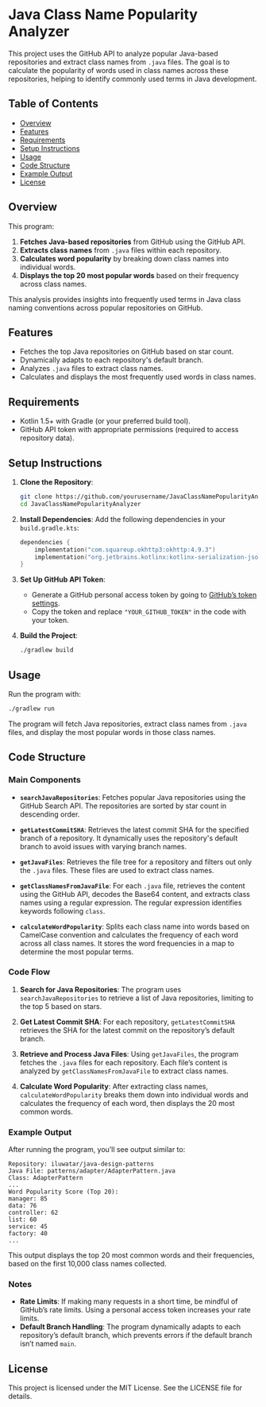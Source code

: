 
# Java Class Name Popularity Analyzer

This project uses the GitHub API to analyze popular Java-based repositories and extract class names from `.java` files. The goal is to calculate the popularity of words used in class names across these repositories, helping to identify commonly used terms in Java development.

## Table of Contents
- [Overview](#overview)
- [Features](#features)
- [Requirements](#requirements)
- [Setup Instructions](#setup-instructions)
- [Usage](#usage)
- [Code Structure](#code-structure)
- [Example Output](#example-output)
- [License](#license)

## Overview
This program:
1. **Fetches Java-based repositories** from GitHub using the GitHub API.
2. **Extracts class names** from `.java` files within each repository.
3. **Calculates word popularity** by breaking down class names into individual words.
4. **Displays the top 20 most popular words** based on their frequency across class names.

This analysis provides insights into frequently used terms in Java class naming conventions across popular repositories on GitHub.

## Features
- Fetches the top Java repositories on GitHub based on star count.
- Dynamically adapts to each repository's default branch.
- Analyzes `.java` files to extract class names.
- Calculates and displays the most frequently used words in class names.

## Requirements
- Kotlin 1.5+ with Gradle (or your preferred build tool).
- GitHub API token with appropriate permissions (required to access repository data).

## Setup Instructions

1. **Clone the Repository**:
   ```bash
   git clone https://github.com/yourusername/JavaClassNamePopularityAnalyzer.git
   cd JavaClassNamePopularityAnalyzer
   ```

2. **Install Dependencies**:
   Add the following dependencies in your `build.gradle.kts`:
   ```kotlin
   dependencies {
       implementation("com.squareup.okhttp3:okhttp:4.9.3")
       implementation("org.jetbrains.kotlinx:kotlinx-serialization-json:1.3.3")
   }
   ```

3. **Set Up GitHub API Token**:
    - Generate a GitHub personal access token by going to [GitHub’s token settings](https://github.com/settings/tokens).
    - Copy the token and replace `"YOUR_GITHUB_TOKEN"` in the code with your token.

4. **Build the Project**:
   ```bash
   ./gradlew build
   ```

## Usage
Run the program with:
```bash
./gradlew run
```

The program will fetch Java repositories, extract class names from `.java` files, and display the most popular words in those class names.

## Code Structure

### Main Components

- **`searchJavaRepositories`**: Fetches popular Java repositories using the GitHub Search API. The repositories are sorted by star count in descending order.

- **`getLatestCommitSHA`**: Retrieves the latest commit SHA for the specified branch of a repository. It dynamically uses the repository's default branch to avoid issues with varying branch names.

- **`getJavaFiles`**: Retrieves the file tree for a repository and filters out only the `.java` files. These files are used to extract class names.

- **`getClassNamesFromJavaFile`**: For each `.java` file, retrieves the content using the GitHub API, decodes the Base64 content, and extracts class names using a regular expression. The regular expression identifies keywords following `class`.

- **`calculateWordPopularity`**: Splits each class name into words based on CamelCase convention and calculates the frequency of each word across all class names. It stores the word frequencies in a map to determine the most popular terms.

### Code Flow

1. **Search for Java Repositories**:
   The program uses `searchJavaRepositories` to retrieve a list of Java repositories, limiting to the top 5 based on stars.

2. **Get Latest Commit SHA**:
   For each repository, `getLatestCommitSHA` retrieves the SHA for the latest commit on the repository’s default branch.

3. **Retrieve and Process Java Files**:
   Using `getJavaFiles`, the program fetches the `.java` files for each repository. Each file’s content is analyzed by `getClassNamesFromJavaFile` to extract class names.

4. **Calculate Word Popularity**:
   After extracting class names, `calculateWordPopularity` breaks them down into individual words and calculates the frequency of each word, then displays the 20 most common words.

### Example Output
After running the program, you’ll see output similar to:

```
Repository: iluwatar/java-design-patterns
Java File: patterns/adapter/AdapterPattern.java
Class: AdapterPattern
...
Word Popularity Score (Top 20):
manager: 85
data: 76
controller: 62
list: 60
service: 45
factory: 40
...
```

This output displays the top 20 most common words and their frequencies, based on the first 10,000 class names collected.

### Notes
- **Rate Limits**: If making many requests in a short time, be mindful of GitHub’s rate limits. Using a personal access token increases your rate limits.
- **Default Branch Handling**: The program dynamically adapts to each repository’s default branch, which prevents errors if the default branch isn’t named `main`.

## License
This project is licensed under the MIT License. See the LICENSE file for details.
